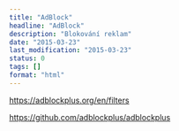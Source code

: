 ```yaml
---
title: "AdBlock"
headline: "AdBlock"
description: "Blokování reklam"
date: "2015-03-23"
last_modification: "2015-03-23"
status: 0
tags: []
format: "html"
---
```


https://adblockplus.org/en/filters

https://github.com/adblockplus/adblockplus
